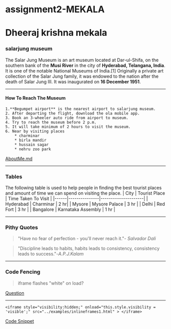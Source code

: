# assignment2-MEKALA
# Dheeraj krishna mekala
### salarjung museum
The Salar Jung Museum is an art museum located at Dar-ul-Shifa, on the southern bank of the **Musi River** in the city of **Hyderabad, Telangana, India**. It is one of the notable National Museums of India.[1] Originally a private art collection of the Salar Jung family, it was endowed to the nation after the death of Salar Jung III. It was inaugurated on **16 December 1951**.
***
#### How To Reach The Museum
    1.**Begumpet airport** is the nearest airport to salarjung museum.
    2. After departing the flight, download the ola mobile app.
    3. Book an 3-wheeler auto ride from airport to museum.
    4. Try to reach the museum before 2 p.m.
    5. It will take minimum of 2 hours to visit the museum.
    6. Near by visiting places
        * charminar
        * birla mandir
        * hussain sagar
        * nehru zoo park
[AboutMe.md](AboutMe.md)
***
### Tables
The following table is used to help people in finding the best tourist places and amount of time we can spend on visiting the place.
| City | Tourist Place | Time Taken To Visit |
|------|---------------|---------------------|
| Hyderabad | Charminar | 2 hr|
| Mysore | Mysore Palace | 3 hr |
| Delhi | Red Fort | 3 hr |
| Bangalore | Karnataka Assembly | 1 hr |

***
### Pithy Quotes
> "Have no fear of perfection - you'll never reach it."- *Salvador Dali*

> "Discipline leads to habits, habits leads to consistency, consistency leads to success."-*A.P.J.Kalam* 

***
### Code Fencing
> iframe flashes "white" on load?

[Question](https://stackoverflow.com/questions/2351232/iframe-flashes-white-on-load)

***
```
<iframe style="visibility:hidden;" onload="this.style.visibility = 'visible';" src="../examples/inlineframes1.html" > </iframe>
```

[Code Snippet](https://css-tricks.com/snippets/html/get-rid-of-white-flash-when-iframe-loads/)
